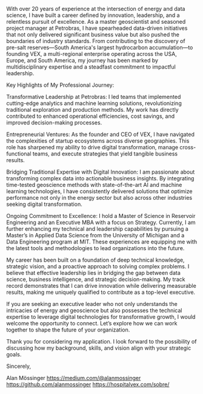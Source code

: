 With over 20 years of experience at the intersection of energy and data science, I have built a career defined by innovation, leadership, and a relentless pursuit of excellence. As a master geoscientist and seasoned project manager at Petrobras, I have spearheaded data-driven initiatives that not only delivered significant business value but also pushed the boundaries of industry standards. From contributing to the discovery of pre-salt reserves—South America's largest hydrocarbon accumulation—to founding VEX, a multi-regional enterprise operating across the USA, Europe, and South America, my journey has been marked by multidisciplinary expertise and a steadfast commitment to impactful leadership.

Key Highlights of My Professional Journey:

Transformative Leadership at Petrobras:
I led teams that implemented cutting-edge analytics and machine learning solutions, revolutionizing traditional exploration and production methods. My work has directly contributed to enhanced operational efficiencies, cost savings, and improved decision-making processes.

Entrepreneurial Ventures:
As the founder and CEO of VEX, I have navigated the complexities of startup ecosystems across diverse geographies. This role has sharpened my ability to drive digital transformation, manage cross-functional teams, and execute strategies that yield tangible business results.

Bridging Traditional Expertise with Digital Innovation:
I am passionate about transforming complex data into actionable business insights. By integrating time-tested geoscience methods with state-of-the-art AI and machine learning technologies, I have consistently delivered solutions that optimize performance not only in the energy sector but also across other industries seeking digital transformation.

Ongoing Commitment to Excellence:
I hold a Master of Science in Reservoir Engineering and an Executive MBA with a focus on Strategy. Currently, I am further enhancing my technical and leadership capabilities by pursuing a Master’s in Applied Data Science from the University of Michigan and a Data Engineering program at MIT. These experiences are equipping me with the latest tools and methodologies to lead organizations into the future.

My career has been built on a foundation of deep technical knowledge, strategic vision, and a proactive approach to solving complex problems. I believe that effective leadership lies in bridging the gap between data science, business intelligence, and strategic decision-making. My track record demonstrates that I can drive innovation while delivering measurable results, making me uniquely qualified to contribute as a top-level executive.

If you are seeking an executive leader who not only understands the intricacies of energy and geoscience but also possesses the technical expertise to leverage digital technologies for transformative growth, I would welcome the opportunity to connect. Let’s explore how we can work together to shape the future of your organization.

Thank you for considering my application. I look forward to the possibility of discussing how my background, skills, and vision align with your strategic goals.

Sincerely,

Alan Mössinger
https://medium.com/@alanmossinger
https://github.com/alanmossinger
https://hospitalvex.com/sobre/
